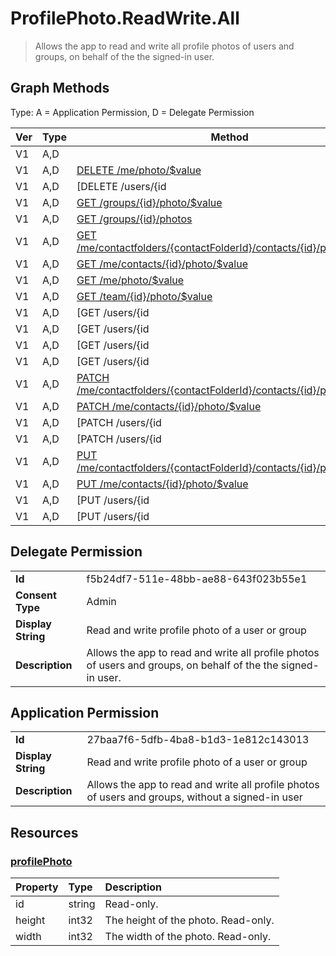 # ProfilePhoto.ReadWrite.All

> Allows the app to read and write all profile photos of users and groups, on behalf of the the signed-in user.
## Graph Methods

Type: A = Application Permission, D = Delegate Permission

|Ver|Type|Method|
|-------|----|------|
|V1|A,D|[](https://docs.microsoft.com/graph/api/profilephoto-update?view=graph-rest-1.0&tabs=http)|
|V1|A,D|[DELETE /me/photo/$value](https://docs.microsoft.com/graph/api/profilephoto-delete?view=graph-rest-1.0&tabs=http)|
|V1|A,D|[DELETE /users/{id | userPrincipalName}/photo/$value](https://docs.microsoft.com/graph/api/profilephoto-delete?view=graph-rest-1.0&tabs=http)|
|V1|A,D|[GET /groups/{id}/photo/$value](https://docs.microsoft.com/graph/api/profilephoto-get?view=graph-rest-1.0&tabs=http)|
|V1|A,D|[GET /groups/{id}/photos](https://docs.microsoft.com/graph/api/group-list-photos?view=graph-rest-1.0&tabs=http)|
|V1|A,D|[GET /me/contactfolders/{contactFolderId}/contacts/{id}/photo/$value](https://docs.microsoft.com/graph/api/profilephoto-get?view=graph-rest-1.0&tabs=http)|
|V1|A,D|[GET /me/contacts/{id}/photo/$value](https://docs.microsoft.com/graph/api/profilephoto-get?view=graph-rest-1.0&tabs=http)|
|V1|A,D|[GET /me/photo/$value](https://docs.microsoft.com/graph/api/profilephoto-get?view=graph-rest-1.0&tabs=http)|
|V1|A,D|[GET /team/{id}/photo/$value](https://docs.microsoft.com/graph/api/profilephoto-get?view=graph-rest-1.0&tabs=http)|
|V1|A,D|[GET /users/{id | userPrincipalName}/contactfolders/{contactFolderId}/contacts/{id}/photo/$value](https://docs.microsoft.com/graph/api/profilephoto-get?view=graph-rest-1.0&tabs=http)|
|V1|A,D|[GET /users/{id | userPrincipalName}/contacts/{id}/photo/$value](https://docs.microsoft.com/graph/api/profilephoto-get?view=graph-rest-1.0&tabs=http)|
|V1|A,D|[GET /users/{id | userPrincipalName}/joinedGroups/{id}/photos](https://docs.microsoft.com/graph/api/group-list-photos?view=graph-rest-1.0&tabs=http)|
|V1|A,D|[GET /users/{id | userPrincipalName}/photo/$value](https://docs.microsoft.com/graph/api/profilephoto-get?view=graph-rest-1.0&tabs=http)|
|V1|A,D|[PATCH /me/contactfolders/{contactFolderId}/contacts/{id}/photo/$value](https://docs.microsoft.com/graph/api/profilephoto-update?view=graph-rest-1.0&tabs=http)|
|V1|A,D|[PATCH /me/contacts/{id}/photo/$value](https://docs.microsoft.com/graph/api/profilephoto-update?view=graph-rest-1.0&tabs=http)|
|V1|A,D|[PATCH /users/{id | userPrincipalName}/contactfolders/{contactFolderId}/contacts/{id}/photo/$value](https://docs.microsoft.com/graph/api/profilephoto-update?view=graph-rest-1.0&tabs=http)|
|V1|A,D|[PATCH /users/{id | userPrincipalName}/contacts/{id}/photo/$value](https://docs.microsoft.com/graph/api/profilephoto-update?view=graph-rest-1.0&tabs=http)|
|V1|A,D|[PUT /me/contactfolders/{contactFolderId}/contacts/{id}/photo/$value](https://docs.microsoft.com/graph/api/profilephoto-update?view=graph-rest-1.0&tabs=http)|
|V1|A,D|[PUT /me/contacts/{id}/photo/$value](https://docs.microsoft.com/graph/api/profilephoto-update?view=graph-rest-1.0&tabs=http)|
|V1|A,D|[PUT /users/{id | userPrincipalName}/contactfolders/{contactFolderId}/contacts/{id}/photo/$value](https://docs.microsoft.com/graph/api/profilephoto-update?view=graph-rest-1.0&tabs=http)|
|V1|A,D|[PUT /users/{id | userPrincipalName}/contacts/{id}/photo/$value](https://docs.microsoft.com/graph/api/profilephoto-update?view=graph-rest-1.0&tabs=http)|
## Delegate Permission
|||
|-|-|
|**Id**|f5b24df7-511e-48bb-ae88-643f023b55e1|
|**Consent Type**|Admin|
|**Display String**|Read and write profile photo of a user or group|
|**Description**|Allows the app to read and write all profile photos of users and groups, on behalf of the the signed-in user.|
## Application Permission
|||
|-|-|
|**Id**|27baa7f6-5dfb-4ba8-b1d3-1e812c143013|
|**Display String**|Read and write profile photo of a user or group|
|**Description**|Allows the app to read and write all profile photos of users and groups, without a signed-in user|
## Resources
### [profilePhoto ](https://docs.microsoft.com/graph/api/resources/profilephoto?view=graph-rest-1.0&tabs=http)
| Property	   | Type	|Description|
|:---------------|:--------|:----------|
|id|string|Read-only.|
|height|int32|The height of the photo. Read-only.|
|width|int32|The width of the photo. Read-only.|
